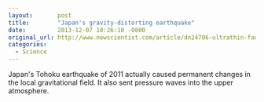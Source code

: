 ```yaml
---
layout:       post
title:        "Japan's gravity-distorting earthquake"
date:         2013-12-07 10:26:10 -0800
original_url: http://www.newscientist.com/article/dn24706-ultrathin-fault-caused-gravitydistorting-japan-quake.html
categories:
  - Science
---
```


Japan's Tohoku earthquake of 2011 actually caused permanent changes in the local gravitational field. It also sent pressure waves into the upper atmosphere. 
